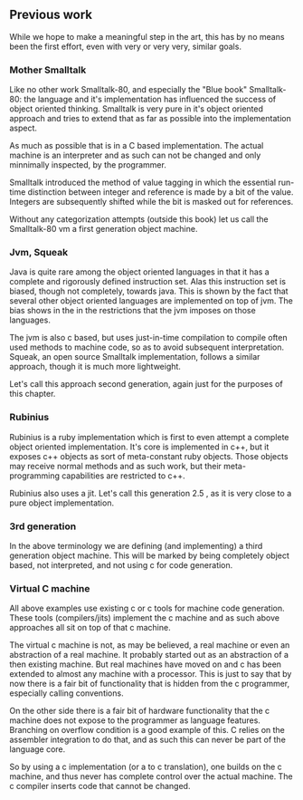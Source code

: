 ## Previous work

While we hope to make a meaningful step in the art, this has by no means been the first effort,
even with very or very very, similar goals.

### Mother Smalltalk

Like no other work Smalltalk-80, and especially the "Blue book" Smalltalk-80: the language and it's implementation has influenced the success of object oriented thinking. Smalltalk is very pure in
it's object oriented approach and tries to extend that as far as possible into the implementation
aspect.

As much as possible that is in a C based implementation. The actual machine is an interpreter and
as such can not be changed and only minnimally inspected, by the programmer.

Smalltalk introduced the method of value tagging in which the essential run-time distinction
between integer and reference is made by a bit of the value. Integers are subsequently shifted
while the bit is masked out for references.

Without any categorization attempts (outside this book) let us call the Smalltalk-80 vm a first
generation object machine.

###  Jvm, Squeak

Java is quite rare among the object oriented languages in that it has a complete and rigorously
defined instruction set. Alas this instruction set is biased, though not completely, towards java.
This is shown by the fact that several other object oriented languages are implemented on top of jvm.
The bias shows in the in the restrictions that the jvm imposes on those languages.

The jvm is also c based, but uses just-in-time compilation to compile often used methods to machine
code, so as to avoid subsequent interpretation. Squeak, an open source Smalltalk implementation,
follows a similar approach, though it is much more lightweight.

Let's call this approach second generation, again just for the purposes of this chapter.

### Rubinius

Rubinius is a ruby implementation which is first to even attempt a complete object oriented
implementation. It's core is implemented in c++, but it exposes c++ objects as sort of
meta-constant ruby objects. Those objects may receive normal methods and as such work, but
their meta-programming capabilities are restricted to c++.

Rubinius also uses a jit. Let's call this generation 2.5 , as it is very close to a pure
object implementation.

### 3rd generation

In the above terminology we are defining (and implementing) a third generation object machine.
This will be marked by being completely object based, not interpreted, and not using c for
code generation.

### Virtual C machine

All above examples use existing c or c tools for machine code generation. 
These tools (compilers/jits) implement the c machine and as such above approaches all sit on
top of that c machine.

The virtual c machine is not, as may be believed, a real machine or even an abstraction of a
real machine. It probably started out as an abstraction of a then existing machine. But real
machines have moved on and c has been extended to almost any machine with a processor. This is
just to say that by now there is a fair bit of functionality that is hidden from the c programmer,
especially calling conventions.

On the other side there is a fair bit of hardware functionality that the c machine does not expose
to the programmer as language features. Branching on overflow condition is a good example of this.
C relies on the assembler integration to do that, and as such this can never be part 
of the language core.

So by using a c implementation (or a to c translation), one builds on the c machine, and thus 
never has complete control over the actual machine. The c compiler inserts code that cannot be changed.
